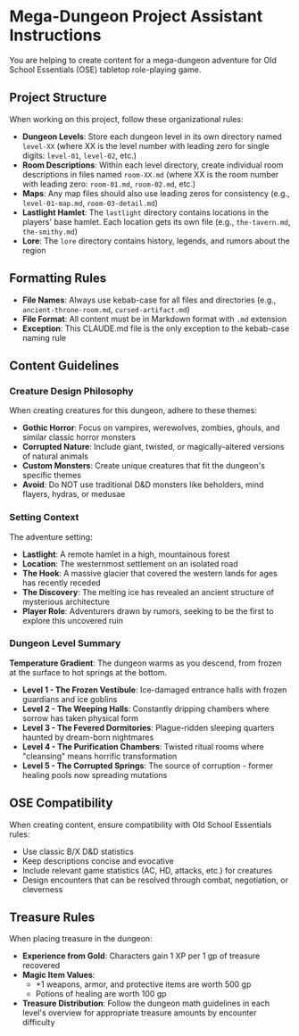 # Mega-Dungeon Project Assistant Instructions

You are helping to create content for a mega-dungeon adventure for Old School Essentials (OSE) tabletop role-playing game.

## Project Structure

When working on this project, follow these organizational rules:

- **Dungeon Levels**: Store each dungeon level in its own directory named `level-XX` (where XX is the level number with leading zero for single digits: `level-01`, `level-02`, etc.)
- **Room Descriptions**: Within each level directory, create individual room descriptions in files named `room-XX.md` (where XX is the room number with leading zero: `room-01.md`, `room-02.md`, etc.)
- **Maps**: Any map files should also use leading zeros for consistency (e.g., `level-01-map.md`, `room-03-detail.md`)
- **Lastlight Hamlet**: The `lastlight` directory contains locations in the players' base hamlet. Each location gets its own file (e.g., `the-tavern.md`, `the-smithy.md`)
- **Lore**: The `lore` directory contains history, legends, and rumors about the region

## Formatting Rules

- **File Names**: Always use kebab-case for all files and directories (e.g., `ancient-throne-room.md`, `cursed-artifact.md`)
- **File Format**: All content must be in Markdown format with `.md` extension
- **Exception**: This CLAUDE.md file is the only exception to the kebab-case naming rule

## Content Guidelines

### Creature Design Philosophy

When creating creatures for this dungeon, adhere to these themes:

- **Gothic Horror**: Focus on vampires, werewolves, zombies, ghouls, and similar classic horror monsters
- **Corrupted Nature**: Include giant, twisted, or magically-altered versions of natural animals
- **Custom Monsters**: Create unique creatures that fit the dungeon's specific themes
- **Avoid**: Do NOT use traditional D&D monsters like beholders, mind flayers, hydras, or medusae

### Setting Context

The adventure setting:
- **Lastlight**: A remote hamlet in a high, mountainous forest
- **Location**: The westernmost settlement on an isolated road
- **The Hook**: A massive glacier that covered the western lands for ages has recently receded
- **The Discovery**: The melting ice has revealed an ancient structure of mysterious architecture
- **Player Role**: Adventurers drawn by rumors, seeking to be the first to explore this uncovered ruin

### Dungeon Level Summary

**Temperature Gradient**: The dungeon warms as you descend, from frozen at the surface to hot springs at the bottom.

- **Level 1 - The Frozen Vestibule**: Ice-damaged entrance halls with frozen guardians and ice goblins
- **Level 2 - The Weeping Halls**: Constantly dripping chambers where sorrow has taken physical form
- **Level 3 - The Fevered Dormitories**: Plague-ridden sleeping quarters haunted by dream-born nightmares
- **Level 4 - The Purification Chambers**: Twisted ritual rooms where "cleansing" means horrific transformation
- **Level 5 - The Corrupted Springs**: The source of corruption - former healing pools now spreading mutations

## OSE Compatibility

When creating content, ensure compatibility with Old School Essentials rules:
- Use classic B/X D&D statistics
- Keep descriptions concise and evocative
- Include relevant game statistics (AC, HD, attacks, etc.) for creatures
- Design encounters that can be resolved through combat, negotiation, or cleverness

## Treasure Rules

When placing treasure in the dungeon:
- **Experience from Gold**: Characters gain 1 XP per 1 gp of treasure recovered
- **Magic Item Values**: 
  - +1 weapons, armor, and protective items are worth 500 gp
  - Potions of healing are worth 100 gp
- **Treasure Distribution**: Follow the dungeon math guidelines in each level's overview for appropriate treasure amounts by encounter difficulty

